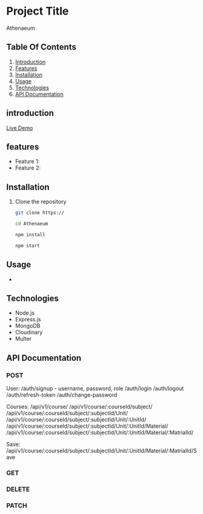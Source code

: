 # Project Title
Athenaeum

## Table Of Contents
1. [Introduction](#introduction)
2. [Features](#features)
3. [Installation](#installation)
4. [Usage](#usage)
5. [Technologies](#technologies)
6. [API Documentation](#api-documentation)


## introduction

[Live Demo](https://Athenaeum.com)

## features
- Feature 1: 
- Feature 2:

## Installation

1. Clone the repository
    ```bash
    git clone https://

    cd Athenaeum

    npm install

    npm start


## Usage
-

## Technologies
- Node.js
- Express.js
- MongoDB
- Cloudinary
- Multer

## API Documentation

### POST
User:
/auth/signup - username, password, role
/auth/login
/auth/logout
/auth/refresh-token
/auth/change-password

Courses:
/api/v1/course/
/api/v1/course/:courseId/subject/
/api/v1/course/:courseId/subject/:subjectId/Unit/
/api/v1/course/:courseId/subject/:subjectId/Unit/:UnitId/
/api/v1/course/:courseId/subject/:subjectId/Unit/:UnitId/Material/
/api/v1/course/:courseId/subject/:subjectId/Unit/:UnitId/Material/:MatrialId/

Save:
/api/v1/course/:courseId/subject/:subjectId/Unit/:UnitId/Material/:MatrialId/Save

### GET

### DELETE

### PATCH